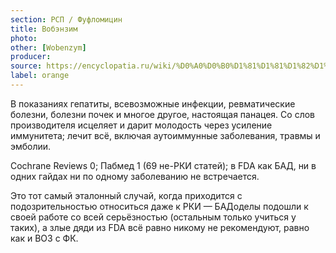 ```yaml
---
section: РСП / Фуфломицин
title: Вобэнзим
photo:
other: [Wobenzym]
producer:
source: https://encyclopatia.ru/wiki/%D0%A0%D0%B0%D1%81%D1%81%D1%82%D1%80%D0%B5%D0%BB%D1%8C%D0%BD%D1%8B%D0%B9_%D1%81%D0%BF%D0%B8%D1%81%D0%BE%D0%BA_%D0%BF%D1%80%D0%B5%D0%BF%D0%B0%D1%80%D0%B0%D1%82%D0%BE%D0%B2
label: orange
---
```


В показаниях гепатиты, всевозможные инфекции, ревматические болезни, болезни почек и многое другое, настоящая панацея. Со слов производителя исцеляет и дарит молодость через усиление иммунитета; лечит всё, включая аутоиммунные заболевания, травмы и эмболии.

Cochrane Reviews 0; Пабмед 1 (69 не-РКИ статей); в FDA как БАД, ни в одних гайдах ни по одному заболеванию не встречается.

Это тот самый эталонный случай, когда приходится с подозрительностью относиться даже к РКИ — БАДоделы подошли к своей работе со всей серьёзностью (остальным только учиться у таких), а злые дяди из FDA всё равно никому не рекомендуют, равно как и ВОЗ с ФК.
